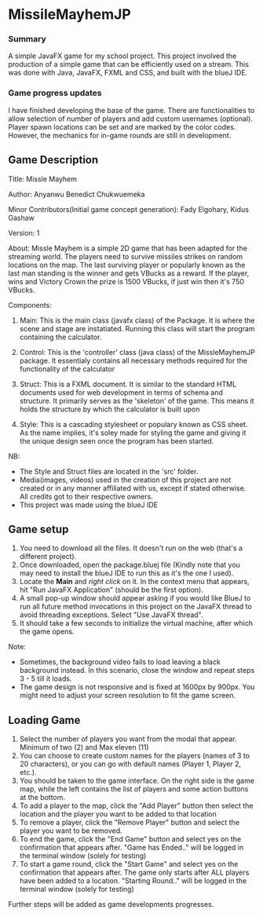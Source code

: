 # MissileMayhemJP

### Summary
A simple JavaFX game for my school project.
This project involved the production of a simple game that can be efficiently used on a stream. This was done with Java, JavaFX, FXML and CSS, and built with the blueJ IDE.


### Game progress updates
I have finished developing the base of the game. There are functionalities to allow selection of number of players and add custom usernames (optional).
Player spawn locations can be set and are marked by the color codes. However, the mechanics for in-game rounds are still in development.







## 
## Game Description
Title: Missle Mayhem

Author: Anyanwu Benedict Chukwuemeka

Minor Contributors(Initial game concept generation): Fady Elgohary, Kidus Gashaw

Version: 1

About: Missle Mayhem is a simple 2D game that has been adapted for the streaming world. The players need to survive missiles strikes on random locations on the map. The last surviving player or popularly known as the last man standing is the winner and gets VBucks as a reward. If the player, wins and Victory Crown the prize is 1500 VBucks, if just win then it's 750 VBucks.

Components:
1. Main:
This is the main class (javafx class) of the Package.
It is where the scene and stage are instatiated.
Running this class will start the program containing the calculator.

2. Control:
This is the 'controller' class (java class) of the MissleMayhemJP package.
It essentialy contains all necessary methods required for the functionality of the calculator

3. Struct:
This is a FXML document. It is similar to the standard HTML documents used for web development in terms of schema and structure.
It primarily serves as the 'skeleton' of the game. This means it holds the structure by which the calculator is built upon

4. Style:
This is a cascading stylesheet or populary known as CSS sheet. As the name implies, it's soley made for styling the game 
and giving it the unique design seen once the program has been started.
      
NB: 
- The Style and Struct files are located in the 'src' folder.
- Media(images, videos) used in the creation of this project are not created or in any manner affiliated with us, except if stated otherwise. All credits got to their respective owners.
- This project was made using the blueJ IDE


## 
## Game setup
1. You need to download all the files. It doesn't run on the web (that's a different project).
2. Once downloaded, open the package.bluej file (Kindly note that you may need to install the blueJ IDE to run this as it's the one I used).
3. Locate the **Main** and *right click* on it. In the context menu that appears, hit "Run JavaFX Application" (should be the first option).
4. A small pop-up window should appear asking if you would like BlueJ to run all future method invocations in this project on the JavaFX thread to avoid threading exceptions. Select "Use JavaFX thread".
5. It should take a few seconds to initialize the virtual machine, after which the game opens.

Note:
- Sometimes, the background video fails to load leaving a black background instead. In this scenario, close the window and repeat steps 3 - 5 till it loads.
- The game design is not responsive and is fixed at 1600px by 900px. You might need to adjust your screen resolution to fit the game screen.




## 
## Loading Game
1. Select the number of players you want from the modal that appear. Minimum of two (2) and Max eleven (11)
2. You can choose to create custom names for the players (names of 3 to 20 characters), or you can go with default names (Player 1, Player 2, etc.).
3. You should be taken to the game interface. On the right side is the game map, while the left contains the list of players and some action buttons at the bottom.
4. To add a player to the map, click the "Add Player" button then select the location and the player you want to be added to that location
5. To remove a player, click the "Remove Player" button and select the player you want to be removed.
6. To end the game, click the "End Game" button and select yes on the confirmation that appears after. "Game has Ended.." will be logged in the terminal window (solely for testing)
7. To start a game round, click the "Start Game" and select yes on the confirmation that appears after. The game only starts after ALL players have been added to a location. "Starting Round.." will be logged in the terminal window (solely for testing)

Further steps will be added as game developments progresses.
